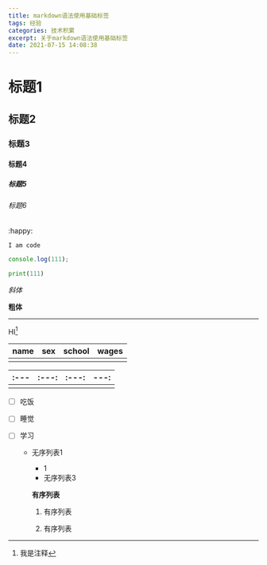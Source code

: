 ```yaml
---
title: markdown语法使用基础标签
tags: 经验
categories: 技术积累
excerpt: 关于markdown语法使用基础标签
date: 2021-07-15 14:08:38
---
```


# 标题1

## 标题2

### 标题3

#### 标题4



##### 标题5

###### 标题6

:happy:

`I am code`

```js
console.log(111);
```

~~~ python
print(111)
~~~

*斜体*

__粗体__

***

HI[^注释]

[^注释]: 我是注释

| name | sex  | school | wages |
| ---- | ---- | ------ | ----- |
|      |      |        |       |

| :--- | :---: | :---: | ---: |
| ---- | ----- | ----- | ---- |
|      |       |       |      |

- [ ] 吃饭

- [ ] 睡觉

- [ ] 学习

  + 无序列表1

    - 1

    * 无序列表3

    **有序列表**

    1. 有序列表

    2. 有序列表

